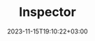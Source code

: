 ---
weight: 641
title: "Inspector"
description: "An addon that adds an inspector at runtime."
icon: "build"
date: "2023-11-15T19:10:22+03:00"
lastmod: "2023-11-15T19:10:22+03:00"
draft: false
---